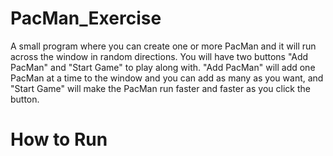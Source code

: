 # PacMan_Exercise

A small program where you can create one or more PacMan and it will run across the window in random directions. You will have two buttons "Add PacMan" and "Start Game" to play along with. "Add PacMan" will add one PacMan at a time to the window and you can add as many as you want, and "Start Game" will make the PacMan run faster and faster as you click the button.

# How to Run

